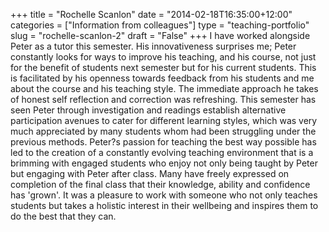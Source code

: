 +++
title = "Rochelle Scanlon"
date = "2014-02-18T16:35:00+12:00"
categories = ["Information from colleagues"]
type = "teaching-portfolio"
slug = "rochelle-scanlon-2"
draft = "False"
+++
I have worked alongside Peter as a tutor this semester. His
innovativeness surprises me; Peter constantly looks for ways to
improve his teaching, and his course, not just for the benefit of
students next semester but for his current students. This is
facilitated by his openness towards feedback from his students and
me about the course and his teaching style. The immediate approach he
takes of honest self reflection and correction was refreshing. This
semester has seen Peter through investigation and readings
establish alternative participation avenues to cater for
different learning styles, which was very much appreciated by many
students whom had been struggling under the previous methods.
Peter?s passion for teaching the best way possible has led to the
creation of a constantly evolving teaching environment that is a
brimming with engaged students who enjoy not only being taught by
Peter but engaging with Peter after class. Many have freely expressed
on completion of the final class that their knowledge, ability and
confidence has 'grown'. It was a pleasure to work with someone who
not only teaches students but takes a holistic interest in their
wellbeing and inspires them to do the best that they can.

